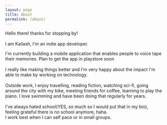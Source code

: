 ```yaml
---
layout: page
title: About
permalink: /about/
---
```


Hello there! thanks for stopping by!<br>
<br>
I am Kailash, I'm an indie app developer. <br>

I'm currently building a mobile application that enables people to voice tape their memories.
Plan to get the app in playstore soon<br>
<br>
I really like making things better and
I'm very happy about the impact I'm able to make by working on technology.<br>
<br>
Outside work, I enjoy travelling, reading fiction, watching sci-fi, going around the city with my bike, meeting friends for coffee, learning to play the piano. I love swimming and have been doing that regularly for years.<br>
<br>
I've always hated school(YES, so much so I would put that in my bio), feeling grateful there is no school anymore, haha.<br>
I work best when I can self pace or in small groups.
